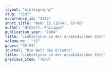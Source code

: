 ```yaml
---
layout: "bibliography"
slug: "7687"
occurrence_id: "3313"
short_title: "WeOr 15 (1984), 93-95"
author: "Hibbert, Philippe"
publication_year: "1984"
title: "Liebeslyrik in der arsakidischen Zeit"
volume_no_: "15"
pages: "93-95"
journal: "Die Welt des Orients"
title: "Liebeslyrik in der arsakidischen Zeit"
previous_item: "7690"
---
```

